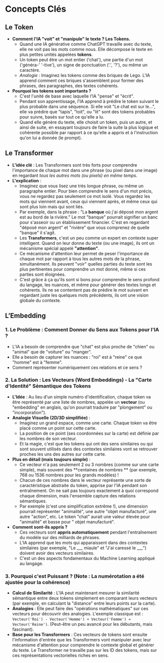 # Concepts Clés

## Le Token

* **Comment l'IA "voit" et "manipule" le texte ? Les Tokens.**
    * Quand une IA générative comme ChatGPT travaille avec du texte, elle ne voit pas les mots comme nous. Elle
      décompose le texte en plus petites unités appelées **tokens**.
    * Un token peut être un mot entier ('chat'), une partie d'un mot ('généra-' '-tive'), un signe de
      ponctuation ('.', '?'), ou même un caractère.
    * *Analogie* : Imaginez les tokens comme des briques de Lego. L'IA apprend comment ces briques s'assemblent pour
      former des phrases, des paragraphes, des textes cohérents.
* **Pourquoi les tokens sont importants ?**
    * C'est l'unité de base avec laquelle l'IA "pense" et "écrit".
    * Pendant son apprentissage, l'IA apprend à prédire le token suivant le plus probable dans une séquence. Si elle
      voit "Le chat est sur le...", elle va prédire que "tapis", "toit", ou "lit" sont des tokens probables pour suivre,
      basés sur tout ce qu'elle a lu.
    * Quand elle génère du texte, elle choisit un token, puis un autre, et ainsi de suite, en essayant toujours de faire
      la suite la plus logique et cohérente possible par rapport à ce qu'elle a appris et à l'instruction qu'on lui a
      donnée (le prompt).

## Le Transformer

* **L'idée clé** : Les Transformers sont très forts pour comprendre l'importance de chaque mot dans une phrase (ou pixel
  dans une image) en regardant *tous les autres mots (ou pixels) en même temps*.
* **L'explication** :
    * Imaginez que vous lisez une très longue phrase, ou même un paragraphe entier. Pour bien comprendre le sens d'un
      mot précis, vous ne regardez pas seulement ce mot isolé. Vous regardez les mots qui viennent avant, ceux qui
      viennent après, et même ceux qui sont plus loin mais qui sont liés.
    * Par exemple, dans la phrase : "La **banque** où j'ai déposé mon argent est au bord de la rivière." Le mot "banque"
      pourrait signifier un banc pour s'asseoir ou un établissement financier. C'est en regardant "déposé mon argent"
      et "rivière" que vous comprenez de quelle "banque" il s'agit.
    * Les **Transformers**, c'est un peu comme un expert en contexte super intelligent. Quand on leur donne du texte (ou
      une image), ils ont un mécanisme spécial appelé **"attention"**.
    * Ce mécanisme d'attention leur permet de peser l'importance de chaque mot par rapport à tous les autres mots de la
      phrase, simultanément. Ils peuvent "voir" quelles parties du texte sont les plus pertinentes pour comprendre un
      mot donné, même si ces parties sont éloignées.
    * C'est grâce à ça qu'ils sont si bons pour comprendre le sens profond du langage, les nuances, et même pour générer
      des textes longs et cohérents. Ils ne se contentent pas de prédire le mot suivant en regardant juste les quelques
      mots précédents, ils ont une vision globale du contexte.

## L’Embedding

### 1. Le Problème : Comment Donner du Sens aux Tokens pour l'IA ?

* L'IA a besoin de comprendre que "chat" est plus proche de "chien" ou "animal" que de "voiture" ou "manger".
* Elle a besoin de capturer les nuances : "roi" est à "reine" ce que "homme" est à "femme".
* Comment représenter numériquement ces relations et ce sens ?

### 2. La Solution : Les Vecteurs (Word Embeddings) - La "Carte d'Identité" Sémantique des Tokens

* **L'Idée** : Au lieu d'un simple numéro d'identification, chaque token va être représenté par une liste de nombres,
  appelée un **vecteur** (ou "embedding" en anglais, qu'on pourrait traduire par "plongement" ou "incorporation").
* **Analogie Visuelle (2D/3D simplifiée)** :
    * Imaginez un grand espace, comme une carte. Chaque token va être placé comme un point sur cette carte.
    * La position de ce point (ses coordonnées sur la carte) est définie par les nombres de son vecteur.
    * Et la magie, c'est que les tokens qui ont des sens similaires ou qui sont souvent utilisés dans des contextes
      similaires vont se retrouver proches les uns des autres sur cette carte.
* **Plus en détail (mais toujours simple)** :
    * Ce vecteur n'a pas seulement 2 ou 3 nombres (comme sur une carte simple), mais souvent des **centaines de nombres
      ** (par exemple, 768 ou 1536 nombres pour les grands modèles) !
    * Chacun de ces nombres dans le vecteur représente une sorte de caractéristique abstraite du token, apprise par l'IA
      pendant son entraînement. On ne sait pas toujours exactement à quoi correspond chaque dimension, mais l'ensemble
      capture des relations sémantiques.
    * Par exemple (c'est une simplification extrême !), une dimension pourrait représenter "animalité", une autre "objet
      manufacturé", une autre "action", etc. Le token "chat" aurait une valeur élevée pour "animalité" et basse pour "
      objet manufacturé".
* **Comment sont-ils appris ?**
    * Ces vecteurs sont **appris automatiquement** pendant l'entraînement du modèle sur des milliards de phrases.
    * L'IA apprend que les mots qui apparaissent dans des contextes similaires (par exemple, "Le ___ miaule" et "J'ai
      caressé le ___") doivent avoir des vecteurs similaires.
    * C'est un des aspects fondamentaux du Machine Learning appliqué au langage.

### 3. Pourquoi c'est Puissant ? (Note : La numérotation a été ajustée pour la cohérence)

* **Calcul de Similarité** : L'IA peut maintenant mesurer la similarité sémantique entre deux tokens simplement en
  comparant leurs vecteurs (par exemple, en calculant la "distance" entre leurs points sur la carte).
* **Analogies** : Elle peut faire des "opérations mathématiques" sur ces vecteurs pour découvrir des analogies.
  L'exemple classique est : `Vecteur('Roi') - Vecteur('Homme') + Vecteur('Femme') ≈ Vecteur('Reine')`. (Peut-être un peu
  avancé pour les débutants, mais fascinant).
* **Base pour les Transformers** : Ces vecteurs de tokens sont ensuite l'information d'entrée que les Transformers vont
  manipuler avec leur mécanisme d'attention pour comprendre le contexte global et générer du texte. Le Transformer ne
  travaille pas sur les ID des tokens, mais sur ces représentations vectorielles riches en sens.
